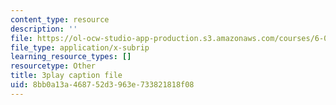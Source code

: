 ```yaml
---
content_type: resource
description: ''
file: https://ol-ocw-studio-app-production.s3.amazonaws.com/courses/6-0001-introduction-to-computer-science-and-programming-in-python-fall-2016/8bb0a13a468752d3963e733821818f08_EFCdr_43qmU.vtt
file_type: application/x-subrip
learning_resource_types: []
resourcetype: Other
title: 3play caption file
uid: 8bb0a13a-4687-52d3-963e-733821818f08
---
```

